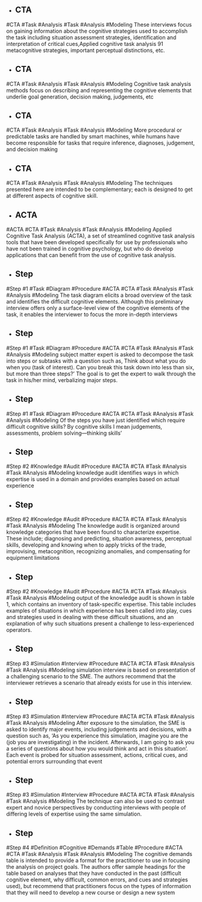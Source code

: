 - ## CTA
#CTA #Task #Analysis #Task #Analysis  #Modeling 
These interviews focus on gaining information about the cognitive strategies used to accomplish the task including situation assessment strategies, identification and interpretation of critical cues,Applied cognitive task analysis 91 metacognitive strategies, important perceptual distinctions, etc.

- ## CTA
#CTA #Task #Analysis #Task #Analysis  #Modeling 
Cognitive task analysis methods focus on describing and representing the cognitive elements that underlie goal generation, decision making, judgements, etc

- ## CTA
#CTA #Task #Analysis #Task #Analysis  #Modeling 
More procedural or predictable tasks are handled by smart machines, while humans have become responsible for tasks that require inference, diagnoses, judgement, and decision making

- ## CTA
#CTA #Task #Analysis #Task #Analysis  #Modeling 
The techniques presented here are intended to be complementary; each is designed to get at different aspects of cognitive skill.

- ## ACTA
#ACTA #CTA #Task #Analysis #Task #Analysis  #Modeling 
Applied Cognitive Task Analysis (ACTA), a set of streamlined cognitive task analysis tools that have been developed specifically for use by professionals who have not been trained in cognitive psychology, but who do develop applications that can benefit from the use of cognitive task analysis.

- ## Step
#Step #1 #Task #Diagram #Procedure #ACTA #CTA #Task #Analysis #Task #Analysis  #Modeling 
The task diagram elicits a broad overview of the task and identifies the difficult cognitive elements. Although this preliminary interview offers only a surface-level view of the cognitive elements of the task, it enables the interviewer to focus the more in-depth interviews

- ## Step
#Step #1 #Task #Diagram #Procedure #ACTA #CTA #Task #Analysis #Task #Analysis  #Modeling 
subject matter expert is asked to decompose the task into steps or subtasks with a question such as, Think about what you do when you (task of interest). Can you break this task down into less than six, but more than three steps?’ The goal is to get the expert to walk through the task in his/her mind, verbalizing major steps.

- ## Step
#Step #1 #Task #Diagram #Procedure #ACTA #CTA #Task #Analysis #Task #Analysis  #Modeling 
Of the steps you have just identified which require difficult cognitive skills? By cognitive skills I mean judgements, assessments, problem solving—thinking skills’

- ## Step
#Step #2 #Knowledge #Audit #Procedure #ACTA #CTA #Task #Analysis #Task #Analysis  #Modeling 
knowledge audit identifies ways in which expertise is used in a domain and provides examples based on actual experience

- ## Step
#Step #2 #Knowledge #Audit #Procedure #ACTA #CTA #Task #Analysis #Task #Analysis  #Modeling 
The knowledge audit is organized around knowledge categories that have been found to characterize expertise. These include; diagnosing and predicting, situation awareness, perceptual skills, developing and knowing when to apply tricks of the trade, improvising, metacognition, recognizing anomalies, and compensating for equipment limitations

- ## Step
#Step #2 #Knowledge #Audit #Procedure #ACTA #CTA #Task #Analysis #Task #Analysis  #Modeling 
output of the knowledge audit is shown in table 1, which contains an inventory of task-specific expertise. This table includes examples of situations in which experience has been called into play, cues and strategies used in dealing with these difficult situations, and an explanation of why such situations present a challenge to less-experienced operators.

- ## Step
#Step #3 #Simulation #Interview #Procedure #ACTA #CTA #Task #Analysis #Task #Analysis  #Modeling 
simulation interview is based on presentation of a challenging scenario to the SME. The authors recommend that the interviewer retrieves a scenario that already exists for use in this interview.

- ## Step
#Step #3 #Simulation #Interview #Procedure #ACTA #CTA #Task #Analysis #Task #Analysis  #Modeling 
After exposure to the simulation, the SME is asked to identify major events, including judgements and decisions, with a question such as, ‘As you experience this simulation, imagine you are the (job you are investigating) in the incident. Afterwards, I am going to ask you a series of questions about how you would think and act in this situation’. Each event is probed for situation assessment, actions, critical cues, and potential errors surrounding that event

- ## Step
#Step #3 #Simulation #Interview #Procedure #ACTA #CTA #Task #Analysis #Task #Analysis  #Modeling 
The technique can also be used to contrast expert and novice perspectives by conducting interviews with people of differing levels of expertise using the same simulation.

- ## Step
#Step #4 #Definition  #Cognitive #Demands #Table #Procedure #ACTA #CTA #Task #Analysis #Task #Analysis  #Modeling 
The cognitive demands table is intended to provide a format for the practitioner to use in focusing the analysis on project goals. The authors offer sample headings for the table based on analyses that they have conducted in the past (difficult cognitive element, why difficult, common errors, and cues and strategies used), but recommend that practitioners focus on the types of information that they will need to develop a new course or design a new system

